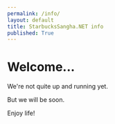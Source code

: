 ```yaml
---
permalink: /info/
layout: default
title: StarbucksSangha.NET info
published: True
---
```

# Welcome...

We're not quite up and running yet.

But we will be soon.

Enjoy life!
